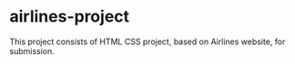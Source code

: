 # airlines-project
This project consists of HTML CSS project, based on Airlines website, for submission.
